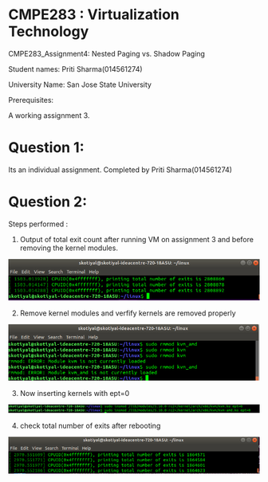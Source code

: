 #  CMPE283 : Virtualization Technology
   CMPE283_Assignment4: Nested Paging vs. Shadow Paging
   
   Student names: Priti Sharma(014561274)
   
   University Name: San Jose State University
   
   
   Prerequisites:
   
   A working assignment 3.
  
# Question 1: 
   Its an individual assignment. Completed by Priti Sharma(014561274)
   
# Question 2:
  Steps performed :
  
  1. Output of total exit count after running VM on assignment 3 and before removing the kernel modules.
  
  ![image 1](./pics/out1.png?raw=true )
  
  2. Remove kernel modules and verfify kernels are removed properly 
  
  ![image 1](./pics/out2.png?raw=true )
  
  
  3. Now inserting kernels with ept=0 
  
  ![image 1](./pics/out3.png?raw=true )
  
  
  4. check total number of exits after rebooting
  
  ![image 1](./pics/out4.png?raw=true )
  
